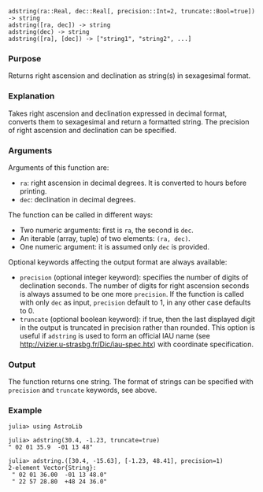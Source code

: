 ```
adstring(ra::Real, dec::Real[, precision::Int=2, truncate::Bool=true]) -> string
adstring([ra, dec]) -> string
adstring(dec) -> string
adstring([ra], [dec]) -> ["string1", "string2", ...]
```

### Purpose

Returns right ascension and declination as string(s) in sexagesimal format.

### Explanation

Takes right ascension and declination expressed in decimal format, converts them to sexagesimal and return a formatted string.  The precision of right ascension and declination can be specified.

### Arguments

Arguments of this function are:

  * `ra`: right ascension in decimal degrees.  It is converted to hours before printing.
  * `dec`: declination in decimal degrees.

The function can be called in different ways:

  * Two numeric arguments: first is `ra`, the second is `dec`.
  * An iterable (array, tuple) of two elements: `(ra, dec)`.
  * One numeric argument: it is assumed only `dec` is provided.

Optional keywords affecting the output format are always available:

  * `precision` (optional integer keyword): specifies the number of digits of declination seconds.  The number of digits for right ascension seconds is always assumed to be one more `precision`.  If the function is called with only `dec` as input, `precision` default to 1, in any other case defaults to 0.
  * `truncate` (optional boolean keyword): if true, then the last displayed digit in the output is truncated in precision rather than rounded.  This option is useful if `adstring` is used to form an official IAU name (see http://vizier.u-strasbg.fr/Dic/iau-spec.htx) with coordinate specification.

### Output

The function returns one string.  The format of strings can be specified with `precision` and `truncate` keywords, see above.

### Example

```jldoctest
julia> using AstroLib

julia> adstring(30.4, -1.23, truncate=true)
" 02 01 35.9  -01 13 48"

julia> adstring.([30.4, -15.63], [-1.23, 48.41], precision=1)
2-element Vector{String}:
 " 02 01 36.00  -01 13 48.0"
 " 22 57 28.80  +48 24 36.0"
```
